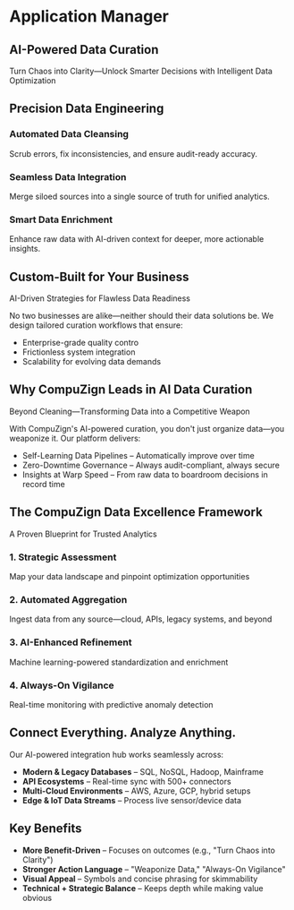 # Application Manager

## AI-Powered Data Curation
Turn Chaos into Clarity—Unlock Smarter Decisions with Intelligent Data Optimization

## Precision Data Engineering

### Automated Data Cleansing
Scrub errors, fix inconsistencies, and ensure audit-ready accuracy.

### Seamless Data Integration
Merge siloed sources into a single source of truth for unified analytics.

### Smart Data Enrichment
Enhance raw data with AI-driven context for deeper, more actionable insights.

## Custom-Built for Your Business
AI-Driven Strategies for Flawless Data Readiness

No two businesses are alike—neither should their data solutions be. We design tailored curation workflows that ensure:
- Enterprise-grade quality contro
- Frictionless system integration
- Scalability for evolving data demands

## Why CompuZign Leads in AI Data Curation
Beyond Cleaning—Transforming Data into a Competitive Weapon

With CompuZign's AI-powered curation, you don't just organize data—you weaponize it. Our platform delivers:
- Self-Learning Data Pipelines – Automatically improve over time
- Zero-Downtime Governance – Always audit-compliant, always secure
- Insights at Warp Speed – From raw data to boardroom decisions in record time

## The CompuZign Data Excellence Framework
A Proven Blueprint for Trusted Analytics

### 1. Strategic Assessment
Map your data landscape and pinpoint optimization opportunities

### 2. Automated Aggregation
Ingest data from any source—cloud, APIs, legacy systems, and beyond

### 3. AI-Enhanced Refinement
Machine learning-powered standardization and enrichment

### 4. Always-On Vigilance
Real-time monitoring with predictive anomaly detection

## Connect Everything. Analyze Anything.
Our AI-powered integration hub works seamlessly across:

- **Modern & Legacy Databases** – SQL, NoSQL, Hadoop, Mainframe
- **API Ecosystems** – Real-time sync with 500+ connectors
- **Multi-Cloud Environments** – AWS, Azure, GCP, hybrid setups
- **Edge & IoT Data Streams** – Process live sensor/device data

## Key Benefits
- **More Benefit-Driven** – Focuses on outcomes (e.g., "Turn Chaos into Clarity")
- **Stronger Action Language** – "Weaponize Data," "Always-On Vigilance"
- **Visual Appeal** – Symbols and concise phrasing for skimmability
- **Technical + Strategic Balance** – Keeps depth while making value obvious 